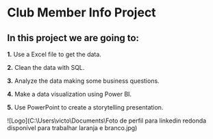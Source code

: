 # Club Member Info Project

## In this project we are going to:

**1.** Use a Excel file to get the data.

**2.** Clean the data with SQL.

**3.** Analyze the data making some business questions.

**4.** Make a data visualization using Power BI.

**5.** Use PowerPoint to create a storytelling presentation.

![Logo](C:\Users\victo\Documents\Foto de perfil para linkedin redonda disponível para trabalhar laranja e branco.jpg)